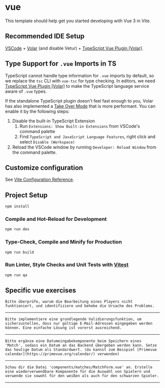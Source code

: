 # vue

This template should help get you started developing with Vue 3 in Vite.

## Recommended IDE Setup

[VSCode](https://code.visualstudio.com/) + [Volar](https://marketplace.visualstudio.com/items?itemName=Vue.volar) (and disable Vetur) + [TypeScript Vue Plugin (Volar)](https://marketplace.visualstudio.com/items?itemName=Vue.vscode-typescript-vue-plugin).

## Type Support for `.vue` Imports in TS

TypeScript cannot handle type information for `.vue` imports by default, so we replace the `tsc` CLI with `vue-tsc` for type checking. In editors, we need [TypeScript Vue Plugin (Volar)](https://marketplace.visualstudio.com/items?itemName=Vue.vscode-typescript-vue-plugin) to make the TypeScript language service aware of `.vue` types.

If the standalone TypeScript plugin doesn't feel fast enough to you, Volar has also implemented a [Take Over Mode](https://github.com/johnsoncodehk/volar/discussions/471#discussioncomment-1361669) that is more performant. You can enable it by the following steps:

1. Disable the built-in TypeScript Extension
    1) Run `Extensions: Show Built-in Extensions` from VSCode's command palette
    2) Find `TypeScript and JavaScript Language Features`, right click and select `Disable (Workspace)`
2. Reload the VSCode window by running `Developer: Reload Window` from the command palette.

## Customize configuration

See [Vite Configuration Reference](https://vitejs.dev/config/).

## Project Setup

```sh
npm install
```

### Compile and Hot-Reload for Development

```sh
npm run dev
```

### Type-Check, Compile and Minify for Production

```sh
npm run build
```

### Run Linter, Style Checks and Unit Tests with [Vitest](https://vitest.dev/)

```sh
npm run qa
```

## Specific vue exercises

```
Bitte überprüfe, warum die Bearbeitung eines Players nicht funktioniert, und identifiziere und behebe die Ursache des Problems.
```

---

```
Bitte implementiere eine grundlegende Validierungsfunktion, um sicherzustellen, dass nur gültige E-Mail-Adressen eingegeben werden können. Eine einfache Lösung ist vorerst ausreichend. 
```

---

```
Bitte ergänze eine Datumeingabekomponente beim Speichern eines 'Match', sodass ein Datum an das Backend übergeben werden kann. Setze das heutige Datum als Standardwert. (du kannst zum Beispiel [Primevue calendar](https://primevue.org/calendar/) verwenden)
```

---

```
Schau dir die Datei 'components/matches/MatchForm.vue' an. Erstelle eine wiederverwendbare Komponente für die Auswahl von Spielern und verwende sie sowohl für den weißen als auch für den schwarzen Spieler.
```

---
